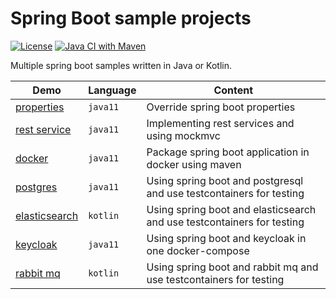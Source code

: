 # Spring Boot sample projects 

[![License](https://img.shields.io/badge/License-Apache%202.0-blue.svg)](https://opensource.org/licenses/Apache-2.0)
[![Java CI with Maven](https://github.com/larmic/spring-boot-demos/actions/workflows/maven.yml/badge.svg)](https://github.com/larmic/spring-boot-demos/actions/workflows/maven.yml)

Multiple spring boot samples written in Java or Kotlin. 

| Demo                                                 | Language | Content                                                                |
|------------------------------------------------------|----------|------------------------------------------------------------------------|
| [properties](spring-boot-properties/readme.md)       | `java11` | Override spring boot properties                                        |
| [rest service](spring-boot-rest-services/readme.md)  | `java11` | Implementing rest services and using mockmvc                           |
| [docker](spring-boot-in-docker/readme.md)            | `java11` | Package spring boot application in docker using maven                  |
| [postgres](spring-boot-postgres/readme.md)           | `java11` | Using spring boot and postgresql and use testcontainers for testing    |
| [elasticsearch](spring-boot-elasticsearch/readme.md) | `kotlin` | Using spring boot and elasticsearch and use testcontainers for testing |
| [keycloak](spring-boot-keycloak/readme.md)           | `java11` | Using spring boot and keycloak in one docker-compose                   |
| [rabbit mq](spring-boot-rabbitmq/readme.md)          | `kotlin` | Using spring boot and rabbit mq and use testcontainers for testing     |